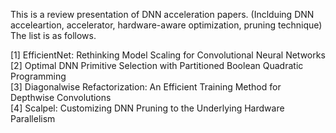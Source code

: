 This is a review presentation of DNN acceleration papers.
(Inclduing DNN acceleartion, accelerator, hardware-aware optimization, pruning technique)
The list is as follows.
  
[1] EfficientNet: Rethinking Model Scaling for Convolutional Neural Networks  
[2] Optimal DNN Primitive Selection with Partitioned Boolean Quadratic Programming  
[3] Diagonalwise Refactorization: An Efficient Training Method for Depthwise Convolutions  
[4] Scalpel: Customizing DNN Pruning to the Underlying Hardware Parallelism  

